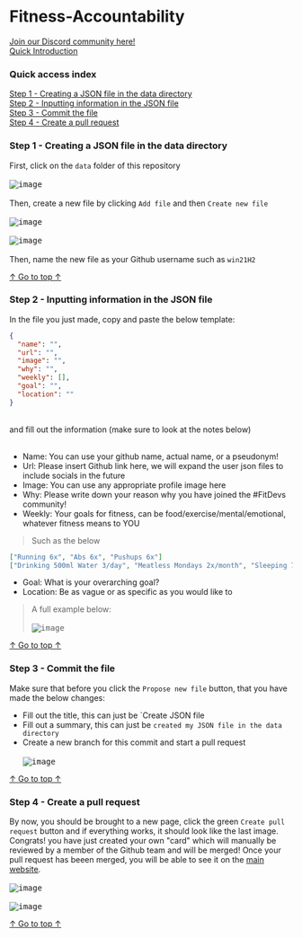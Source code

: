 # Fitness-Accountability
<a href="https://t.co/DOcdsUEQmP ">Join our Discord community here!</a><br>
<a href="https://fitdevs-withkat.github.io/Support/landing_page/">Quick Introduction</a>

### Quick access index

[Step 1 - Creating a JSON file in the data directory](#step-1---creating-a-json-file-in-the-data-directory)<br>
[Step 2 - Inputting information in the JSON file](#step-2---inputting-information-in-the-json-file)<br>
[Step 3 - Commit the file](#step-3---commit-the-file)<br>
[Step 4 - Create a pull request](#step-4---create-a-pull-request)<br>

### Step 1 - Creating a JSON file in the data directory
First, click on the `data` folder of this repository<br><br>
<kbd>![image](https://user-images.githubusercontent.com/92825997/184505554-d5617a88-df44-4bec-9c1e-eddbc2673e88.png)</kbd><br><br>
Then, create a new file by clicking `Add file` and then `Create new file`<br><br>
<kbd>![image](https://user-images.githubusercontent.com/92825997/184505565-2f6afcd2-a4e9-4b13-868e-82b3b9ab6634.png)</kbd><br><br>
<kbd>![image](https://user-images.githubusercontent.com/92825997/184505579-9e701c4b-72c4-4e2d-8f5a-0226fad1c466.png)</kbd><br><br>
Then, name the new file as your Github username such as `win21H2`<br>

[↑ Go to top ↑](#quick-access-index)

### Step 2 - Inputting information in the JSON file
In the file you just made, copy and paste the below template:<br>
```json
{
  "name": "",
  "url": "",
  "image": "",
  "why": "",
  "weekly": [],
  "goal": "",
  "location": ""
}
```
<br>
and fill out the information (make sure to look at the notes below)<br><br>

 - Name: You can use your github name, actual name, or a pseudonym!
 - Url: Please insert Github link here, we will expand the user json files to include socials in the future
 - Image: You can use any appropriate profile image here
 - Why: Please write down your reason why you have joined the #FitDevs community!
 - Weekly: Your goals for fitness, can be food/exercise/mental/emotional, whatever fitness means to YOU
 > Such as the below
```json
["Running 6x", "Abs 6x", "Pushups 6x"]
["Drinking 500ml Water 3/day", "Meatless Mondays 2x/month", "Sleeping 7h 6/week"]
```
 - Goal: What is your overarching goal?
 - Location: Be as vague or as specific as you would like to
 > A full example below:<br><br>
 <kbd>![image](https://user-images.githubusercontent.com/92825997/184505823-f83b2f5b-1547-45a0-b460-c120c1173495.png)</kbd><br>

[↑ Go to top ↑](#quick-access-index)

### Step 3 - Commit the file
Make sure that before you click the `Propose new file` button, that you have made the below changes:
 - Fill out the title, this can just be `Create JSON file
 - Fill out a summary, this can just be `created my JSON file in the data directory`
 - Create a new branch for this commit and start a pull request
<br><br>
<kbd>![image](https://user-images.githubusercontent.com/92825997/184505853-a843023c-d168-4e97-9f9d-28c9b9d39939.png)</kbd><br>

[↑ Go to top ↑](#quick-access-index)

### Step 4 - Create a pull request
By now, you should be brought to a new page, click the green `Create pull request` button and if everything works, it should look like the last image. Congrats! you have just created your own "card" which will manually be reviewed by a member of the Github team and will be merged! Once your pull request has beeen merged, you will be able to see it on the <a href="https://fitdevs-withkat.github.io/Fitness-Accountability/">main website</a>.
<br><br>
<kbd>![image](https://user-images.githubusercontent.com/92825997/184505866-6dbed0bd-4925-4ba1-8132-d4af4def4dfe.png)</kbd><br><br>
<kbd>![image](https://user-images.githubusercontent.com/92825997/184505881-e7280a6c-4192-465f-a5c4-4114c40438f6.png)</kbd><br>

[↑ Go to top ↑](#quick-access-index)

